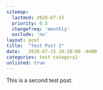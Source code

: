```yaml
---
sitemap:
  lastmod: 2020-07-15
  priority: 0.5
  changefreq: 'monthly'
  exclude: 'no'
layout: post
title:  "Test Post 2"
date:   2020-07-15 20:38:00 -0400
categories: test category2
unlisted: true
---
```

This is a second test post.
